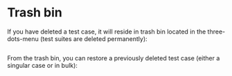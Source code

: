 # Trash bin

If you have deleted a test case, it will reside in trash bin located in the three-dots-menu (test suites are deleted permanently):

<figure><img src="https://qase.intercom-attachments-7.com/i/o/595230716/64d471f06744fd7bcba885fe/1POyoKKvC0TRYjgvnTffX9m4kUaWt809HKs1F865WzZVxpa54xMiwvDcEWk98JUP4WKf8waJ54-B8ZxrREslsaVGlkAizyq2b7UT2Najo_9Ho4aoD6kasjYsBGW6fHych9zOpljVriugQMYRfPXcKE6mGYY77KWveh1UPcZ_VvozMZobZD8hzUkuHg" alt=""><figcaption></figcaption></figure>

From the trash bin, you can restore a previously deleted test case (either a singular case or in bulk):

<figure><img src="https://qase.intercom-attachments-7.com/i/o/595230726/aa82605b167cf572bf634f22/GMzqV6M-gLDheKt5JqGY5bR7eWxSXsUnnWfgmPZmJ3TZJm-kh2oBJf9TFwdXWJwDeV47GhtFaZcj18mqK335BRqcThHNAvqKf8IEmaX1K0rdcYFIt9joxxReqUQERtVRgEFQ_NRw8iTpLS8W8ajMEMiKdKvFFzE_JDNQY_Z0CVARRspkGrJjR1BkUg" alt=""><figcaption></figcaption></figure>
